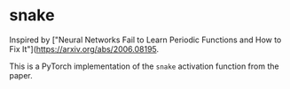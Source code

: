 # snake
Inspired by ["Neural Networks Fail to Learn Periodic Functions and How to Fix It"](https://arxiv.org/abs/2006.08195.

This is a PyTorch implementation of the `snake` activation function from the paper.
